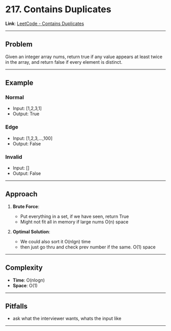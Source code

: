 # 217. Contains Duplicates

**Link**: [LeetCode - Contains Duplicates](https://leetcode.com/problems/contains-duplicate/)

---

## Problem
Given an integer array nums, return true if any value appears at least twice in the array, and return false if every element is distinct.

---

## Example
### Normal
- Input: [1,2,3,1]
- Output: True

### Edge
- Input: [1,2,3,...,100]
- Output: False

### Invalid
- Input: []
- Output: False

---

## Approach
1. **Brute Force**:
    - Put everything in a set, if we have seen, return True
    - Might not fit all in memory if large nums O(n) space

2. **Optimal Solution**:
    - We could also sort it O(nlgn) time
    - then just go thru and check prev number if the same. O(1) space

---

## Complexity
- **Time**: O(nlogn)
- **Space**: O(1)

---

## Pitfalls
- ask what the interviewer wants, whats the input like

---
